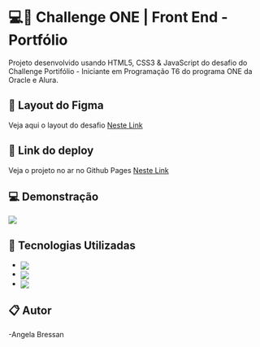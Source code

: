 # 💻🚀 Challenge ONE | Front End - Portfólio


Projeto desenvolvido usando HTML5, CSS3 & JavaScript do desafio do Challenge Portifólio - Iniciante em Programação T6 do programa ONE da Oracle e Alura.



## 🚀 Layout do Figma
Veja aqui o layout do desafio [Neste Link](https://www.figma.com/file/Mv4mSxBHzB5caI7bW2tLv6/Challenge-Front-end-Portf%C3%B3lio?type=design&node-id=0-1&mode=design&t=s6t0EvTFgrd1ifeX-0)



## 🔗 Link do deploy
Veja o projeto no ar no Github Pages [Neste Link](  )



## 💻 Demonstração

<img src="portifoliopessoal.gif">


## 🚀 Tecnologias Utilizadas

- <img align="center" src="https://img.shields.io/badge/HTML5-E34F26?style=for-the-badge&logo=html5&logoColor=white">
- <img align="center" src="https://img.shields.io/badge/CSS3-1572B6?style=for-the-badge&logo=css3&logoColor=white">
- <img align="center" src="https://img.shields.io/badge/JavaScript-323330?style=for-the-badge&logo=javascript&logoColor=F7DF1E">


## 📋 Autor
-Angela Bressan
